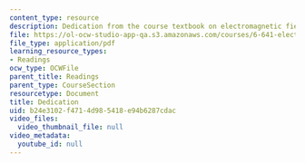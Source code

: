 ```yaml
---
content_type: resource
description: Dedication from the course textbook on electromagnetic fields and energy.
file: https://ol-ocw-studio-app-qa.s3.amazonaws.com/courses/6-641-electromagnetic-fields-forces-and-motion-spring-2005/b24e3102f4714d985418e94b6287cdac_dedication.pdf
file_type: application/pdf
learning_resource_types:
- Readings
ocw_type: OCWFile
parent_title: Readings
parent_type: CourseSection
resourcetype: Document
title: Dedication
uid: b24e3102-f471-4d98-5418-e94b6287cdac
video_files:
  video_thumbnail_file: null
video_metadata:
  youtube_id: null
---
```


